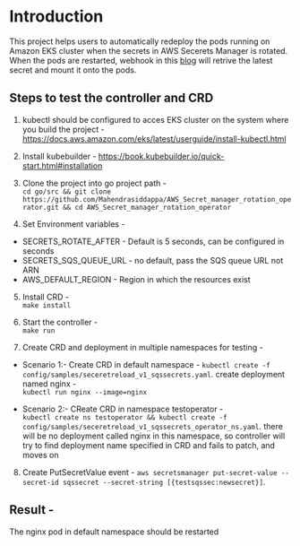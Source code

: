 # Introduction
This project helps users to automatically redeploy the pods running on Amazon EKS cluster when the secrets in AWS Secerets Manager is rotated. When the pods are restarted, webhook in this [blog](https://aws.amazon.com/blogs/containers/aws-secrets-controller-poc/) will retrive the latest secret and mount it onto the pods.

## Steps to test the controller and CRD 
1. kubectl should be configured to acces EKS cluster on the system where you build the project - https://docs.aws.amazon.com/eks/latest/userguide/install-kubectl.html

2. Install kubebuilder - https://book.kubebuilder.io/quick-start.html#installation

3. Clone the project into go project path -   
```cd go/src && git clone https://github.com/Mahendrasiddappa/AWS_Secret_manager_rotation_operator.git && cd AWS_Secret_manager_rotation_operator```

4. Set Environment variables - 
* SECRETS_ROTATE_AFTER - Default is 5 seconds, can be configured in seconds
* SECRETS_SQS_QUEUE_URL - no default, pass the SQS queue URL not ARN
* AWS_DEFAULT_REGION -  Region in which the resources exist

5. Install CRD -   
```make install```

6. Start the controller -   
```make run ```

7. Create CRD and deployment in multiple namespaces for testing -
* Scenario 1:-
Create CRD in default namespace -
```kubectl create -f config/samples/seceretreload_v1_sqssecrets.yaml```. 
create deployment named nginx -   
```kubectl run nginx --image=nginx```

* Scenario 2:-
CReate CRD in namespace testoperator -  
```kubectl create ns testoperator && kubectl create -f config/samples/seceretreload_v1_sqssecrets_operator_ns.yaml```. 
there will be no deployment called nginx in this namespace, so controller will try to find deployment name specified in CRD and fails to patch, and moves on

8. Create PutSecretValue event -
```aws secretsmanager put-secret-value --secret-id sqssecret --secret-string [{testsqssec:newsecret}]```. 

## Result - 
The nginx pod in default namespace should be restarted
